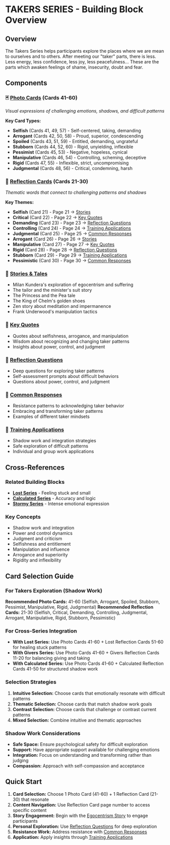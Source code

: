 # TAKERS SERIES - Building Block Overview

## Overview
The Takers Series helps participants explore the places where we are mean to ourselves and to others. After meeting our "taker" parts, there is less. Less energy, less confidence, less joy, less peacefulness... These are the parts which awaken feelings of shame, insecurity, doubt and fear.

## Components

### 🃏 [Photo Cards](../PHOTO-CARDS-INDEX.md) (Cards 41-60)
*Visual expressions of challenging emotions, shadows, and difficult patterns*

**Key Card Types:**
- **Selfish** (Cards 41, 49, 57) - Self-centered, taking, demanding
- **Arrogant** (Cards 42, 50, 58) - Proud, superior, condescending
- **Spoiled** (Cards 43, 51, 59) - Entitled, demanding, ungrateful
- **Stubborn** (Cards 44, 52, 60) - Rigid, unyielding, inflexible
- **Pessimist** (Cards 45, 53) - Negative, hopeless, cynical
- **Manipulative** (Cards 46, 54) - Controlling, scheming, deceptive
- **Rigid** (Cards 47, 55) - Inflexible, strict, uncompromising
- **Judgmental** (Cards 48, 56) - Critical, condemning, harsh

### 🔮 [Reflection Cards](../REFLECTION-CARDS-INDEX.md) (Cards 21-30)
*Thematic words that connect to challenging patterns and shadows*

**Key Themes:**
- **Selfish** (Card 21) - Page 21 → [Stories](stories-tales.md)
- **Critical** (Card 22) - Page 22 → [Key Quotes](key-quotes.md)
- **Demanding** (Card 23) - Page 23 → [Reflection Questions](reflection-questions.md)
- **Controlling** (Card 24) - Page 24 → [Training Applications](training-applications.md)
- **Judgmental** (Card 25) - Page 25 → [Common Responses](common-responses.md)
- **Arrogant** (Card 26) - Page 26 → [Stories](stories-tales.md)
- **Manipulative** (Card 27) - Page 27 → [Key Quotes](key-quotes.md)
- **Rigid** (Card 28) - Page 28 → [Reflection Questions](reflection-questions.md)
- **Stubborn** (Card 29) - Page 29 → [Training Applications](training-applications.md)
- **Pessimistic** (Card 30) - Page 30 → [Common Responses](common-responses.md)

### 📖 [Stories & Tales](stories-tales.md)
- Milan Kundera's exploration of egocentrism and suffering
- The tailor and the minister's suit story
- The Princess and the Pea tale
- The King of Chelm's golden shoes
- Zen story about meditation and impermanence
- Frank Underwood's manipulation tactics

### 💬 [Key Quotes](key-quotes.md)
- Quotes about selfishness, arrogance, and manipulation
- Wisdom about recognizing and changing taker patterns
- Insights about power, control, and judgment

### 🤔 [Reflection Questions](reflection-questions.md)
- Deep questions for exploring taker patterns
- Self-assessment prompts about difficult behaviors
- Questions about power, control, and judgment

### 💭 [Common Responses](common-responses.md)
- Resistance patterns to acknowledging taker behavior
- Embracing and transforming taker patterns
- Examples of different taker mindsets

### 🎯 [Training Applications](training-applications.md)
- Shadow work and integration strategies
- Safe exploration of difficult patterns
- Individual and group work applications

## Cross-References

### Related Building Blocks
- **[Lost Series](../lost/README.md)** - Feeling stuck and small
- **[Calculated Series](../calculated/README.md)** - Accuracy and logic
- **[Stormy Series](../stormy/README.md)** - Intense emotional expression

### Key Concepts
- Shadow work and integration
- Power and control dynamics
- Judgment and criticism
- Selfishness and entitlement
- Manipulation and influence
- Arrogance and superiority
- Rigidity and inflexibility

## Card Selection Guide

### **For Takers Exploration (Shadow Work)**
**Recommended Photo Cards:** 41-60 (Selfish, Arrogant, Spoiled, Stubborn, Pessimist, Manipulative, Rigid, Judgmental)
**Recommended Reflection Cards:** 21-30 (Selfish, Critical, Demanding, Controlling, Judgmental, Arrogant, Manipulative, Rigid, Stubborn, Pessimistic)

### **For Cross-Series Integration**
- **With Lost Series:** Use Photo Cards 41-60 + Lost Reflection Cards 51-60 for healing stuck patterns
- **With Givers Series:** Use Photo Cards 41-60 + Givers Reflection Cards 11-20 for balancing giving and taking
- **With Calculated Series:** Use Photo Cards 41-60 + Calculated Reflection Cards 41-50 for structured shadow work

### **Selection Strategies**
1. **Intuitive Selection:** Choose cards that emotionally resonate with difficult patterns
2. **Thematic Selection:** Choose cards that match shadow work goals
3. **Contrast Selection:** Choose cards that challenge or contrast current patterns
4. **Mixed Selection:** Combine intuitive and thematic approaches

### **Shadow Work Considerations**
- **Safe Space:** Ensure psychological safety for difficult exploration
- **Support:** Have appropriate support available for challenging emotions
- **Integration:** Focus on understanding and transforming rather than judging
- **Compassion:** Approach with self-compassion and acceptance

## Quick Start
1. **Card Selection:** Choose 1 Photo Card (41-60) + 1 Reflection Card (21-30) that resonate
2. **Content Navigation:** Use Reflection Card page number to access specific content
3. **Story Engagement:** Begin with the [Egocentrism Story](stories-tales.md) to engage participants
4. **Personal Exploration:** Use [Reflection Questions](reflection-questions.md) for deep exploration
5. **Resistance Work:** Address resistance with [Common Responses](common-responses.md)
6. **Application:** Apply insights through [Training Applications](training-applications.md)
